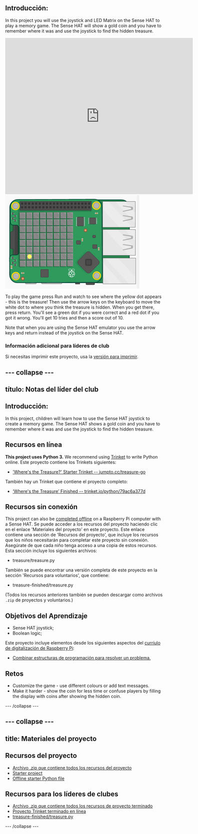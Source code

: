 ## Introducción:

In this project you will use the joystick and LED Matrix on the Sense HAT to play a memory game. The Sense HAT will show a gold coin and you have to remember where it was and use the joystick to find the hidden treasure.

<div class="trinket">
  <iframe src="https://trinket.io/embed/python/79ac6a377d?outputOnly=true&start=result" width="600" height="500" frameborder="0" marginwidth="0" marginheight="0" allowfullscreen mark="crwd-mark">
</iframe> <img src="images/treasure-final.png" />
</div>

To play the game press Run and watch to see where the yellow dot appears - this is the treasure! Then use the arrow keys on the keyboard to move the white dot to where you think the treasure is hidden. When you get there, press return. You'll see a green dot if you were correct and a red dot if you got it wrong. You'll get 10 tries and then a score out of 10.

Note that when you are using the Sense HAT emulator you use the arrow keys and return instead of the joystick on the Sense HAT.

### Información adicional para líderes de club

Si necesitas imprimir este proyecto, usa la [versión para imprimir](https://projects.raspberrypi.org/en/projects/wheres-the-treasure/print).

## \--- collapse \---

## título: Notas del líder del club

## Introducción:

In this project, children will learn how to use the Sense HAT joystick to create a memory game. The Sense HAT shows a gold coin and you have to remember where it was and use the joystick to find the hidden treasure.

## Recursos en línea

**This project uses Python 3.** We recommend using [Trinket](https://trinket.io/) to write Python online. Este proyecto contiene los Trinkets siguientes:

* ['Where's the Treasure?' Starter Trinket -- jumpto.cc/treasure-go](http://jumpto.cc/treasure-go)

También hay un Trinket que contiene el proyecto completo:

* [‘Where's the Treasure’ Finished -- trinket.io/python/79ac6a377d](https://trinket.io/python/79ac6a377d)

## Recursos sin conexión

This project can also be [completed offline](https://www.codeclubprojects.org/en-GB/resources/physical-sense-hat/) on a Raspberry Pi computer with a Sense HAT. Se puede acceder a los recursos del proyecto haciendo clic en el enlace 'Materiales del proyecto' en este proyecto. Este enlace contiene una sección de 'Recursos del proyecto', que incluye los recursos que los niños necesitarán para completar este proyecto sin conexión. Asegúrate de que cada niño tenga acceso a una copia de estos recursos. Esta sección incluye los siguientes archivos:

* treasure/treasure.py

También se puede encontrar una versión completa de este proyecto en la sección 'Recursos para voluntarios', que contiene:

* treasure-finished/treasure.py

(Todos los recursos anteriores también se pueden descargar como archivos `.zip` de proyectos y voluntarios.)

## Objetivos del Aprendizaje

* Sense HAT joystick;
* Boolean logic;

Este proyecto incluye elementos desde los siguientes aspectos del [curríulo de digitalización de Raspberry Pi](http://rpf.io/curriculum):

* [Combinar estructuras de programación para resolver un problema.](https://www.raspberrypi.org/curriculum/programming/builder)

## Retos

* Customize the game - use different colours or add text messages. 
* Make it harder - show the coin for less time or confuse players by filling the display with coins after showing the hidden coin. 

\--- /collapse \---

## \--- collapse \---

## title: Materiales del proyecto

## Recursos del proyecto

* [Archivo .zip que contiene todos los recursos del proyecto](resources/treasure-project-resources.zip)
* [Starter project](http://jumpto.cc/treasure-go)
* [Offline starter Python file](resources/treasure-treasure.py)

## Recursos para los líderes de clubes

* [Archivo .zip que contiene todos los recursos de proyecto terminado](resources/treasure-volunteer-resources.zip)
* [Proyecto Trinket terminado en línea](https://trinket.io/python/79ac6a377d)
* [treasure-finished/treasure.py](resources/treasure-finished-treasure.py)

\--- /collapse \---
